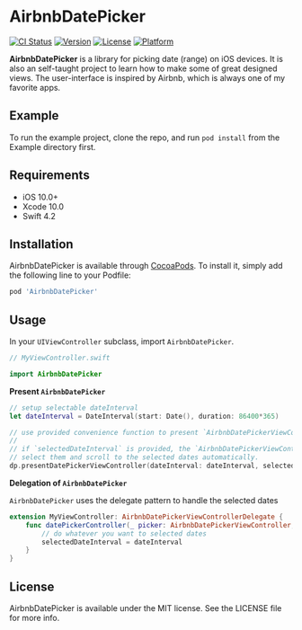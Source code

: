 # AirbnbDatePicker

[![CI Status](http://img.shields.io/travis/mrfour0004@outlook.com/AirbnbDatePicker.svg?style=flat)](https://travis-ci.org/mrfour0004@outlook.com/AirbnbDatePicker)
[![Version](https://img.shields.io/cocoapods/v/AirbnbDatePicker.svg?style=flat)](http://cocoapods.org/pods/AirbnbDatePicker)
[![License](https://img.shields.io/cocoapods/l/AirbnbDatePicker.svg?style=flat)](http://cocoapods.org/pods/AirbnbDatePicker)
[![Platform](https://img.shields.io/cocoapods/p/AirbnbDatePicker.svg?style=flat)](http://cocoapods.org/pods/AirbnbDatePicker)

**AirbnbDatePicker** is a library for picking date (range) on iOS devices. It is also an self-taught project to learn how to make some of great designed views.  The user-interface is inspired by Airbnb, which is always one of my favorite apps.

## Example

To run the example project, clone the repo, and run `pod install` from the Example directory first.

## Requirements

- iOS 10.0+
- Xcode 10.0
- Swift 4.2

## Installation

AirbnbDatePicker is available through [CocoaPods](http://cocoapods.org). To install
it, simply add the following line to your Podfile:

```ruby
pod 'AirbnbDatePicker'
```

## Usage

In your `UIViewController` subclass, import `AirbnbDatePicker`.

```swift 
// MyViewController.swift

import AirbnbDatePicker
```

**Present `AirbnbDatePicker`**

```swift
// setup selectable dateInterval
let dateInterval = DateInterval(start: Date(), duration: 86400*365)

// use provided convenience function to present `AirbnbDatePickerViewController`
//
// if `selectedDateInterval` is provided, the `AirbnbDatePickerViewController` will 
// select them and scroll to the selected dates automatically.
dp.presentDatePickerViewController(dateInterval: dateInterval, selectedDateInterval: selectedDateInterval, delegate: self)
```

**Delegation of `AirbnbDatePicker`**

`AirbnbDatePicker` uses the delegate pattern to handle the selected dates
```swift
extension MyViewController: AirbnbDatePickerViewControllerDelegate {
    func datePickerController(_ picker: AirbnbDatePickerViewController, didFinishPicking dateInterval: DateInterval?) {
        // do whatever you want to selected dates
        selectedDateInterval = dateInterval
    }
}
```

## License

AirbnbDatePicker is available under the MIT license. See the LICENSE file for more info.
